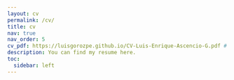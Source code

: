 ```yaml
---
layout: cv
permalink: /cv/
title: cv
nav: true
nav_order: 5
cv_pdf: https://luisgorozpe.github.io/CV-Luis-Enrique-Ascencio-G.pdf # you can also use external links here
description: You can find my resume here.
toc:
  sidebar: left
---
```

